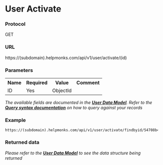 # User Activate

### Protocol
GET

### URL
https://(subdomain).helpmonks.com/api/v1/user/activate/(id)

### Parameters
<table>
    <tr>
        <th>Name</th>
        <th>Required</th>
        <th>Value</th>
        <th>Comment</th>
    </tr>
    <tr>
        <td>ID</td>
        <td>Yes</td>
        <td>ObjectId</td>
        <td></td>
    </tr>
</table>

*The available fields are documented in the **[User Data Model](/api/models/user/)**. Refer to the **[Query syntax documentation](/api/syntax)** on how to query against your records*

### Example

```
https://(subdomain).helpmonks.com/api/v1/user/activate/findbyid/54708b4cd71ef2dbdb557b9d
```

### Returned data

*Please refer to the **[User Data Model](/api/models/user/)** to see the data structure being returned*

